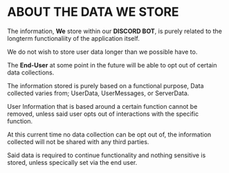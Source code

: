


# ABOUT THE DATA WE STORE
The information, **We** store within our **DISCORD BOT**, is purely related to the longterm functionaliity of the application itself.

We do not wish to store user data longer than we possible have to.

The **End-User** at some point in the future will be able to opt out of certain data collections. 

The information stored is purely based on a functional purpose, 
Data collected varies from; UserData, UserMessages, or ServerData.

User Information that is based around a certain function cannot be removed, unless said user opts out of interactions with the specific function.

At this current time no data collection can be opt out of, the information collected will not be shared with any third parties.

Said data is required to continue functionality and nothing sensitive is stored, unless specically set via the end user.
